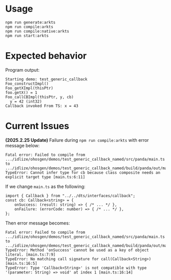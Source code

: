 # Usage

```
npm run generate:arkts
npm run compile:arkts
npm run compile:native:arkts
npm run start:arkts
```

# Expected behavior

Program output:

```
Starting demo: test_generic_callback
Foo_constructImpl()
Foo_getXImpl(thisPtr)
foo.getX() = 1
Foo_callCBImpl(thisPtr, y, cb)
  y = 42 (int32)
Callback invoked From TS: x = 43
```

# Current Issues

**(2025.2.25 Update)** Failure during `npm run compile:arkts` with error message below:
```
Fatal error: Failed to compile from .../idlize/ohosgen/demos/test_generic_callback_named/src/panda/main.ts to .../idlize/ohosgen/demos/test_generic_callback_named/build/panda/out/main.abc
TypeError: Cannot infer type for cb because class composite needs an explicit target type [main.ts:6:11]
```

If we change `main.ts` as the following:
```
import { Callback } from "../../dts/interfaces/callback";
const cb: Callback<string> = {
    onSuccess: (result: string) => { /* ... */ },
    onFailure: (errorCode: number) => { /* ... */ },
};
```
Then error message becomes:
```
Fatal error: Failed to compile from .../idlize/ohosgen/demos/test_generic_callback_named/src/panda/main.ts to .../idlize/ohosgen/demos/test_generic_callback_named/build/panda/out/main.abc
TypeError: Method 'onSuccess' cannot be used as a key of object literal. [main.ts:7:9]
TypeError: No matching call signature for call(Callback<String>) [main.ts:16:5]
TypeError: Type 'Callback<String>' is not compatible with type '(parameter: String) => void' at index 1 [main.ts:16:14]
```
